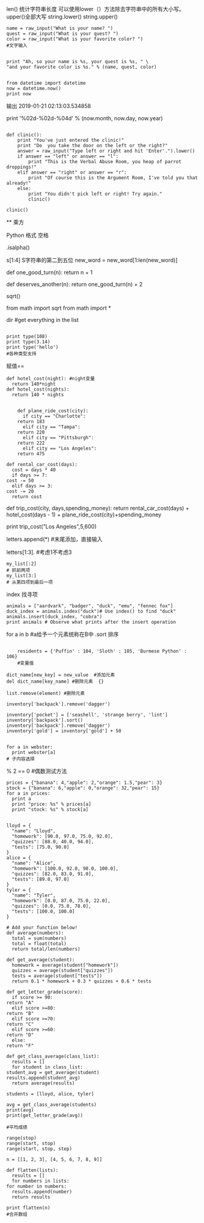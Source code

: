 len() 统计字符串长度
可以使用lower（）方法除去字符串中的所有大小写。
upper()全部大写
string.lower()
string.upper()


<pre><code>name = raw_input("What is your name? ")
quest = raw_input("What is your quest? ")
color = raw_input("What is your favorite color? ")
#文字输入
</code></pre>

<pre><code>
print "Ah, so your name is %s, your quest is %s, " \
"and your favorite color is %s." % (name, quest, color)
</code></pre>


<pre><code>
from datetime import datetime
now = datetime.now()
print now
</code></pre>

输出
2019-01-21 02:13:03.534858

print '%02d-%02d-%04d' % (now.month, now.day, now.year)



<pre><code>
def clinic():
    print "You've just entered the clinic!"
    print "Do  you take the door on the left or the right?"
    answer = raw_input("Type left or right and hit 'Enter'.").lower()
    if answer == "left" or answer == "l":
        print "This is the Verbal Abuse Room, you heap of parrot droppings!"
    elif answer == "right" or answer == "r":
        print "Of course this is the Argument Room, I've told you that already!"
    else:
        print "You didn't pick left or right! Try again."
        clinic()

clinic()
</code></pre>

** 乘方


Python 格式 空格

.isalpha()

s[1:4] S字符串的第二到五位
  new_word = new_word[1:len(new_word)]


def one_good_turn(n):
  return n + 1
    
def deserves_another(n):
  return one_good_turn(n) + 2

sqrt()

from math import sqrt
from math import *


dir #get everything in the list

<pre><code>
print type(108)
print type(3.14)
print type('hello')
#各种类型支持
</code></pre>


赋值==

    def hotel_cost(night): #night变量
      return 140*night
    def hotel_cost(nights):
      return 140 * nights
    
<pre><code>
    def plane_ride_cost(city):
      if city == "Charlotte":
    return 183
      elif city == "Tampa":
    return 220
      elif city == "Pittsburgh":
    return 222
      elif city == "Los Angeles":
    return 475
</code></pre>
    
    def rental_car_cost(days):
      cost = days * 40
      if days >= 7:
    cost -= 50
      elif days >= 3:
    cost -= 20
      return cost

def trip_cost(city, days,spending_money):
  return rental_car_cost(days) + hotel_cost(days - 1) + plane_ride_cost(city)+spending_money

print trip_cost("Los Angeles",5,600)

letters.append(*)  #末尾添加，直接输入

letters[1:3]. #考虑1不考虑3

    my_list[:2]
    # 抓前两项
    my_list[3:]
    # 从第四项到最后一项

index 找寻项

    animals = ["aardvark", "badger", "duck", "emu", "fennec fox"]
    duck_index = animals.index("duck")# Use index() to find "duck"
    animals.insert(duck_index, "cobra")
    print animals # Observe what prints after the insert operation

for a in b   #a给予一个元素统称在B中
.sort 排序

<pre><code>
    residents = {'Puffin' : 104, 'Sloth' : 105, 'Burmese Python' : 106}
    #变量值
</code></pre>


    dict_name[new_key] = new_value  #添加元素
    del dict_name[key_name] #删除元素  {}
    
    list.remove(element) #删除元素
    
    inventory['backpack'].remove('dagger')
    
    inventory['pocket'] = ['seashell', 'strange berry', 'lint']
    inventory['backpack'].sort()
    inventory['backpack'].remove('dagger')
    inventory['gold'] = inventory['gold'] + 50

<pre><code>
for a in webster:
  print webster[a]
# 子内容选择
</code></pre>

% 2 == 0 #偶数测试方法

    prices = {"banana": 4,"apple": 2,"orange": 1.5,"pear": 3}
    stock = {"banana": 6,"apple": 0,"orange": 32,"pear": 15}
    for a in prices:
      print a
      print "price: %s" % prices[a]
      print "stock: %s" % stock[a]

<pre><code>
lloyd = {
  "name": "Lloyd",
  "homework": [90.0, 97.0, 75.0, 92.0],
  "quizzes": [88.0, 40.0, 94.0],
  "tests": [75.0, 90.0]
}
alice = {
  "name": "Alice",
  "homework": [100.0, 92.0, 98.0, 100.0],
  "quizzes": [82.0, 83.0, 91.0],
  "tests": [89.0, 97.0]
}
tyler = {
  "name": "Tyler",
  "homework": [0.0, 87.0, 75.0, 22.0],
  "quizzes": [0.0, 75.0, 78.0],
  "tests": [100.0, 100.0]
}

# Add your function below!
def average(numbers):
  total = sum(numbers)
  total = float(total)
  return total/len(numbers)

def get_average(student):
  homework = average(student["homework"])
  quizzes = average(student["quizzes"])
  tests = average(student["tests"])
  return 0.1 * homework + 0.3 * quizzes + 0.6 * tests

def get_letter_grade(score):
  if score >= 90:
return "A"
  elif score >=80:
return "B"
  elif score >=70:
return "C"
  elif score >=60:
return "D"
  else:
return "F"

def get_class_average(class_list):
  results = []
  for student in class_list:
student_avg = get_average(student)
results.append(student_avg)
  return average(results)

students = [lloyd, alice, tyler]

avg = get_class_average(students)
print(avg)
print(get_letter_grade(avg))

#平均成绩
</code></pre>

    
    range(stop)
    range(start, stop)
    range(start, stop, step)
    
    n = [[1, 2, 3], [4, 5, 6, 7, 8, 9]]
    
    def flatten(lists):
      results = []
      for numbers in lists:
    for number in numbers:
      results.append(number)
      return results
    
    print flatten(n)
    #合并数组

